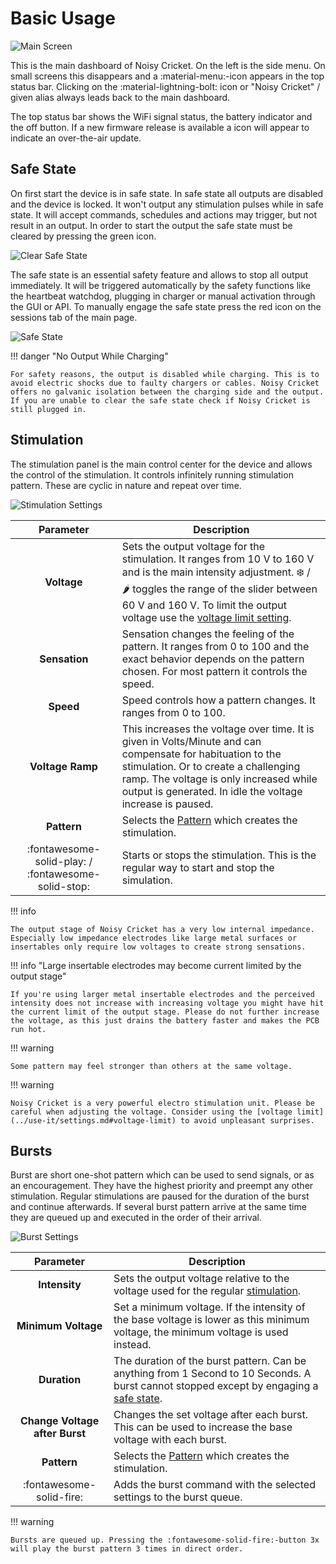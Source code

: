 # Basic Usage

![Main Screen](../media/MainScreen.png)

This is the main dashboard of Noisy Cricket. On the left is the side menu. On small screens this disappears and a :material-menu:-icon appears in the top status bar. Clicking on the :material-lightning-bolt: icon or "Noisy Cricket" / given alias always leads back to the main dashboard.

The top status bar shows the WiFi signal status, the battery indicator and the off button. If a new firmware release is available a icon will appear to indicate an over-the-air update.

## Safe State

On first start the device is in safe state. In safe state all outputs are disabled and the device is locked. It won't output any stimulation pulses while in safe state. It will accept commands, schedules and actions may trigger, but not result in an output. In order to start the output the safe state must be cleared by pressing the green icon.

![Clear Safe State](../media/safestate.png)

The safe state is an essential safety feature and allows to stop all output immediately. It will be triggered automatically by the safety functions like the heartbeat watchdog, plugging in charger or manual activation through the GUI or API. To manually engage the safe state press the red icon on the sessions tab of the main page.

![Safe State](../media/EngageSafeState.png)

!!! danger "No Output While Charging"

    For safety reasons, the output is disabled while charging. This is to avoid electric shocks due to faulty chargers or cables. Noisy Cricket offers no galvanic isolation between the charging side and the output. If you are unable to clear the safe state check if Noisy Cricket is still plugged in.

## Stimulation

The stimulation panel is the main control center for the device and allows the control of the stimulation. It controls infinitely running stimulation pattern. These are cyclic in nature and repeat over time.

![Stimulation Settings](../media/StimulationSettings.png)

|                      Parameter                      | Description                                                                                                                                                                                                                                                                                  |
| :-------------------------------------------------: | -------------------------------------------------------------------------------------------------------------------------------------------------------------------------------------------------------------------------------------------------------------------------------------------- |
|                     **Voltage**                     | Sets the output voltage for the stimulation. It ranges from 10 V to 160 V and is the main intensity adjustment. :snowflake: / :hot_pepper: toggles the range of the slider between 60 V and 160 V. To limit the output voltage use the [voltage limit setting](./settings.md#voltage-limit). |
|                    **Sensation**                    | Sensation changes the feeling of the pattern. It ranges from 0 to 100 and the exact behavior depends on the pattern chosen. For most pattern it controls the speed.                                                                                                                          |
|                      **Speed**                      | Speed controls how a pattern changes. It ranges from 0 to 100.                                                                                                                                                                                                                               |
|                  **Voltage Ramp**                   | This increases the voltage over time. It is given in Volts/Minute and can compensate for habituation to the stimulation. Or to create a challenging ramp. The voltage is only increased while output is generated. In idle the voltage increase is paused.                                   |
|                     **Pattern**                     | Selects the [Pattern](../use-it/pattern.md#continuous-pattern) which creates the stimulation.                                                                                                                                                                                                |
| :fontawesome-solid-play: / :fontawesome-solid-stop: | Starts or stops the stimulation. This is the regular way to start and stop the simulation.                                                                                                                                                                                                   |

!!! info

    The output stage of Noisy Cricket has a very low internal impedance. Especially low impedance electrodes like large metal surfaces or insertables only require low voltages to create strong sensations.

!!! info "Large insertable electrodes may become current limited by the output stage"

    If you're using larger metal insertable electrodes and the perceived intensity does not increase with increasing voltage you might have hit the current limit of the output stage. Please do not further increase the voltage, as this just drains the battery faster and makes the PCB run hot.

!!! warning

    Some pattern may feel stronger than others at the same voltage.

!!! warning

    Noisy Cricket is a very powerful electro stimulation unit. Please be careful when adjusting the voltage. Consider using the [voltage limit](../use-it/settings.md#voltage-limit) to avoid unpleasant surprises.

## Bursts

Burst are short one-shot pattern which can be used to send signals, or as an encouragement. They have the highest priority and preempt any other stimulation. Regular stimulations are paused for the duration of the burst and continue afterwards. If several burst pattern arrive at the same time they are queued up and executed in the order of their arrival.

![Burst Settings](../media/BurstSettings.png)

|           Parameter            | Description                                                                                                                                            |
| :----------------------------: | ------------------------------------------------------------------------------------------------------------------------------------------------------ |
|         **Intensity**          | Sets the output voltage relative to the voltage used for the regular [stimulation](#stimulation).                                                      |
|      **Minimum Voltage**       | Set a minimum voltage. If the intensity of the base voltage is lower as this minimum voltage, the minimum voltage is used instead.                     |
|          **Duration**          | The duration of the burst pattern. Can be anything from 1 Second to 10 Seconds. A burst cannot stopped except by engaging a [safe state](#safe-state). |
| **Change Voltage after Burst** | Changes the set voltage after each burst. This can be used to increase the base voltage with each burst.                                               |
|          **Pattern**           | Selects the [Pattern](../use-it/pattern.md#one-shot-burst-pattern) which creates the stimulation.                                                      |
|    :fontawesome-solid-fire:    | Adds the burst command with the selected settings to the burst queue.                                                                                  |

!!! warning

    Bursts are queued up. Pressing the :fontawesome-solid-fire:-button 3x will play the burst pattern 3 times in direct order.
